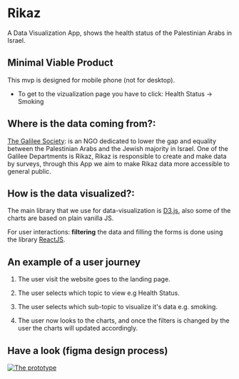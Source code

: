 # Rikaz

A Data Visualization App, shows the health status of the Palestinian Arabs in Israel.

## Minimal Viable Product
This mvp is designed for mobile phone (not for desktop). 
* To get to the vizualization page you have to click: Health Status -> Smoking

## Where is the data coming from?:

[The Galilee Society](http://www.gal-soc.org): is an NGO dedicated to lower the gap and equality between  the Palestinian Arabs and the Jewish majority in Israel. One of the Galilee Departments is Rikaz, Rikaz is responsible to create and make data by surveys, through this App we aim to make Rikaz data more accessible to general public.  

## How is the data visualized?:

The main library that we use for data-visualization is [D3.js](https://d3js.org), also some of the charts are based on plain vanilla JS.

For user interactions: **filtering** the data and filling the forms is done using the library [ReactJS](https://reactjs.org).  

## An example of a user journey

1. The user visit the website goes to the landing page.

1. The user selects which topic to view e.g Health Status.

1. The user selects which sub-topic to visualize it's data e.g. smoking.

1. The user now looks to the charts, and once the filters is changed by the user the charts will updated accordingly.



## Have a look (figma design process)


[![The prototype](https://user-images.githubusercontent.com/16361375/36074262-59a3d660-0f46-11e8-9f57-43978cb4ba3c.png)](https://www.figma.com/proto/IeBFPegDJoYORSqJFwHXRKgc/Untitled?scaling=contain&node-id=4%3A2)
